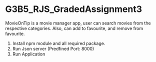 # G3B5_RJS_GradedAssignment3
MovieOnTip is a movie manager app, user can search movies from the respective categories. Also, can add to favourite, and remove from favourite. 

1. Install npm module and all required package.
2. Run Json server (Predfined Port: 8000) 
3. Run Application 
